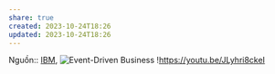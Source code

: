 ```yaml
---
share: true
created: 2023-10-24T18:26
updated: 2023-10-24T18:26
---
```

Nguồn:: [IBM](../../%CE%9E%20Ngu%E1%BB%93n/IBM.md#), ![Event-Driven Business](https://youtu.be/p8DA_ca86-c)
!https://youtu.be/JLyhri8ckeI 